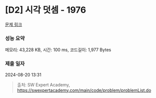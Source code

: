 # [D2] 시각 덧셈 - 1976 

[문제 링크](https://swexpertacademy.com/main/code/problem/problemDetail.do?contestProbId=AV5PttaaAZIDFAUq) 

### 성능 요약

메모리: 43,228 KB, 시간: 100 ms, 코드길이: 1,977 Bytes

### 제출 일자

2024-08-20 13:31



> 출처: SW Expert Academy, https://swexpertacademy.com/main/code/problem/problemList.do